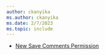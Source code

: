 ```yaml
---
author: ckanyika
ms.author: ckanyika
ms.date: 2/7/2023
ms.topic: include
---
```


- [New Save Comments Permission](#new-save-comments-permission)
